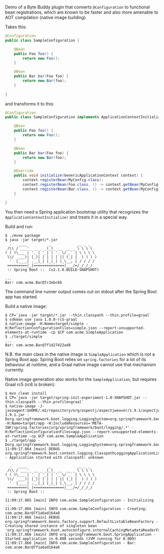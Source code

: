 Demo of a Byte Buddy plugin that converts `@Configuration` to
functional bean registrations, which are known to be faster and also
more amenable to AOT compilation (native image building).

Takes this:

```java
@Configuration
public class SampleConfiguration {

    @Bean
    public Foo foo() {
        return new Foo();
    }

    @Bean
    public Bar bar(Foo foo) {
        return new Bar(foo);
    }
    
}
```

and transforms it to this:

```java
@Configuration
public class SampleConfiguration implements ApplicationContextInitializer<GenericApplicationContext> {

    @Bean
    public Foo foo() {
        return new Foo();
    }

    @Bean
    public Bar bar(Foo foo) {
        return new Bar(foo);
    }

    @Override
    public void initialize(GenericApplicationContext context) {
        context.registerBean(MyConfig.class);
        context.registerBean(Foo.class, () -> context.getBean(MyConfig.class).foo());
        context.registerBean(Bar.class, () -> context.getBean(MyConfig.class).bar(context.getBean(Foo.class)));
    }
    
}
```

You then need a Spring application bootstrap utility that recognizes
the `ApplicationContextInitializer` and treats it in a special way.

Build and run:

```
$ ./mvnw package
$ java -jar target/*.jar
  .   ____          _            __ _ _
 /\\ / ___'_ __ _ _(_)_ __  __ _ \ \ \ \
( ( )\___ | '_ | '_| | '_ \/ _` | \ \ \ \
 \\/  ___)| |_)| | | | | || (_| |  ) ) ) )
  '  |____| .__|_| |_|_| |_\__, | / / / /
 =========|_|==============|___/=/_/_/_/
 :: Spring Boot ::  (v2.1.0.BUILD-SNAPSHOT)

...
Bar: com.acme.Bar@7c3ebc6b
```

The command line runner output comes out on stdout after the Spring Boot app has started.

Build a native image:

```
$ CP=`java -jar target/*.jar --thin.classpath --thin.profile=graal`
$ sdkman use java 1.0.0-rc5-graal
$ native-image -H:Name=target/simple -H:ReflectionConfigurationFiles=simple.json --report-unsupported-elements-at-runtime -cp $CP com.acme.SimpleApplication
$ ./target/simple
...
Bar: com.acme.Bar@7f1d27422ad8
```

N.B. the main class in the native image is `SimpleApplication` which is not a Spring Boot app. Spring Boot relies on `spring.factories` for a lot of its behaviour at runtime, and a Graal native image cannot use that mechanism currently.

Native image generation also works for the `SampleApplication`, but requires Graal rc5 (rc6 is broken):

```
$ mvn clean install
$ CP=`java -jar target/spring-init-experiment-1.0-SNAPSHOT.jar --thin.classpath --thin.profile=graal`
$ native-image -J-javaagent:$HOME/.m2/repository/org/aspectj/aspectjweaver/1.9.1/aspectjweaver-1.9.1.jar -Dorg.springframework.boot.logging.LoggingSystem=org.springframework.boot.logging.java.JavaLoggingSystem -H:Name=target/app -H:IncludeResources='META-INF/spring.factories|org/springframework/boot/logging/.*' -H:ReflectionConfigurationFiles=app.json --report-unsupported-elements-at-runtime -cp $CP com.acme.SampleApplication
$ ./target/app -Dorg.springframework.boot.logging.LoggingSystem=org.springframework.boot.logging.java.JavaLoggingSystem
11:09:17.864 [main] DEBUG org.springframework.boot.context.logging.ClasspathLoggingApplicationListener - Application started with classpath: unknown

  .   ____          _            __ _ _
 /\\ / ___'_ __ _ _(_)_ __  __ _ \ \ \ \
( ( )\___ | '_ | '_| | '_ \/ _` | \ \ \ \
 \\/  ___)| |_)| | | | | || (_| |  ) ) ) )
  '  |____| .__|_| |_|_| |_\__, | / / / /
 =========|_|==============|___/=/_/_/_/
 :: Spring Boot ::                        

11:09:17.865 [main] INFO com.acme.SampleConfiguration - Initializing
...
11:09:17.866 [main] INFO com.acme.SampleConfiguration - Creating: com.acme.Bar@7f1a6ad164a8
11:09:17.866 [main] DEBUG org.springframework.beans.factory.support.DefaultListableBeanFactory - Creating shared instance of singleton bean 'org.springframework.boot.autoconfigure.internalCachingMetadataReaderFactory'
11:09:17.866 [main] INFO org.springframework.boot.SpringApplication - Started application in 0.008 seconds (JVM running for 0.009)
11:09:17.866 [main] INFO com.acme.SampleConfiguration - Bar: com.acme.Bar@7f1a6ad164a8

```
